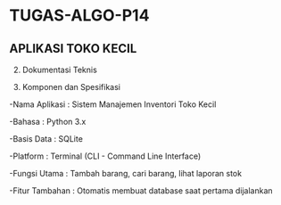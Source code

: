 # TUGAS-ALGO-P14

## APLIKASI TOKO KECIL 

2. Dokumentasi Teknis

3. Komponen dan Spesifikasi
   
-Nama Aplikasi : Sistem Manajemen Inventori Toko Kecil

-Bahasa : Python 3.x

-Basis Data : SQLite

-Platform : Terminal (CLI - Command Line Interface)

-Fungsi Utama : Tambah barang, cari barang, lihat laporan stok

-Fitur Tambahan : Otomatis membuat database saat pertama dijalankan



    
